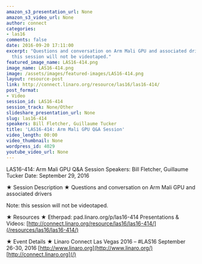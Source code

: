 ```yaml
---
amazon_s3_presentation_url: None
amazon_s3_video_url: None
author: connect
categories:
- las16
comments: false
date: 2016-09-20 17:11:00
excerpt: "Questions and conversation on Arm Mali GPU and associated drivers\n \n Note:
  this session will not be videotaped."
featured_image_name: LAS16-414.png
image_name: LAS16-414.png
image: /assets/images/featured-images/LAS16-414.png
layout: resource-post
link: http://connect.linaro.org/resource/las16/las16-414/
post_format:
- Video
session_id: LAS16-414
session_track: None/Other
slideshare_presentation_url: None
slug: las16-414
speakers: Bill Fletcher, Guillaume Tucker
title: 'LAS16-414: Arm Mali GPU Q&A Session'
video_length: 00:00
video_thumbnail: None
wordpress_id: 4029
youtube_video_url: None
---
```


LAS16-414: Arm Mali GPU Q&A Session
Speakers: Bill Fletcher, Guillaume Tucker
Date: September 29, 2016

★ Session Description ★
Questions and conversation on Arm Mali GPU and associated drivers

Note: this session will not be videotaped.

★ Resources ★
Etherpad: pad.linaro.org/p/las16-414
Presentations & Videos: [http://connect.linaro.org/resource/las16/las16-414/](/resources/las16/las16-414/)

★ Event Details ★
Linaro Connect Las Vegas 2016 – #LAS16
September 26-30, 2016
[http://www.linaro.org](http://www.linaro.org/)
[http://connect.linaro.org](/)